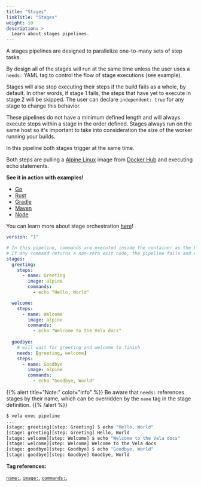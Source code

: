 ```yaml
---
title: "Stages"
linkTitle: "Stages"
weight: 10
description: >
  Learn about stages pipelines.
---
```


A stages pipelines are designed to parallelize one-to-many sets of step tasks.

By design all of the stages will run at the same time unless the user uses a `needs:` YAML tag to control the flow of stage executions (see example).

Stages will also stop executing their steps if the build fails as a whole, by default. In other words, if stage 1 fails, the steps that have yet to execute in stage 2 will be skipped. The user can declare `independent: true` for any stage to change this behavior.

These pipelines do not have a minimum defined length and will always execute steps within a stage in the order defined. Stages always run on the same host so it's important to take into consideration the size of the worker running your builds.

In this pipeline both stages trigger at the same time.

Both steps are pulling a [Alpine Linux](https://alpinelinux.org/) image from [Docker Hub](https://hub.docker.com/) and executing echo statements.  

**See it in action with examples!**

* [Go](/docs/usage/examples/go_modules/)
* [Rust](/docs/usage/examples/rust_cargo/)
* [Gradle](/docs/usage/examples/java_gradle/)
* [Maven](/docs/usage/examples/java_maven/)
* [Node](/docs/usage/examples/node/)

You can learn more about stage orchestration [here](/docs/usage/stage_orchestration)!

<!-- section break -->

```yaml
version: "1"

# In this pipeline, commands are executed inside the container as the Entrypoint.
# If any command returns a non-zero exit code, the pipeline fails and exits.
stages:
  greeting:
    steps:
      - name: Greeting
        image: alpine
        commands:
          - echo "Hello, World"

  welcome:
    steps:
      - name: Welcome
        image: alpine
        commands:
          - echo "Welcome to the Vela docs"
  
  goodbye:
    # will wait for greeting and welcome to finish
    needs: [greeting, welcome]
    steps:
      - name: Goodbye
        image: alpine
        commands:
          - echo "Goodbye, World"
```

{{% alert title="Note:" color="info" %}}
Be aware that `needs:` references stages by their name, which can be overridden by the `name` tag in the stage definition.
{{% /alert %}}

```sh
$ vela exec pipeline
...
[stage: greeting][step: Greeting] $ echo "Hello, World"
[stage: greeting][step: Greeting] Hello, World
[stage: welcome][step: Welcome] $ echo "Welcome to the Vela docs"
[stage: welcome][step: Welcome] Welcome to the Vela docs
[stage: goodbye][step: Goodbye] $ echo "Goodbye, World"
[stage: goodbye][step: Goodbye] Goodbye, World
```

<!-- section break -->

**Tag references:**

[`name:`](/docs/reference/yaml/steps/#the-name-tag), [`image:`](/docs/reference/yaml/steps/#the-image-tag), [`commands:`](/docs/reference/yaml/steps/#the-commands-tag),
